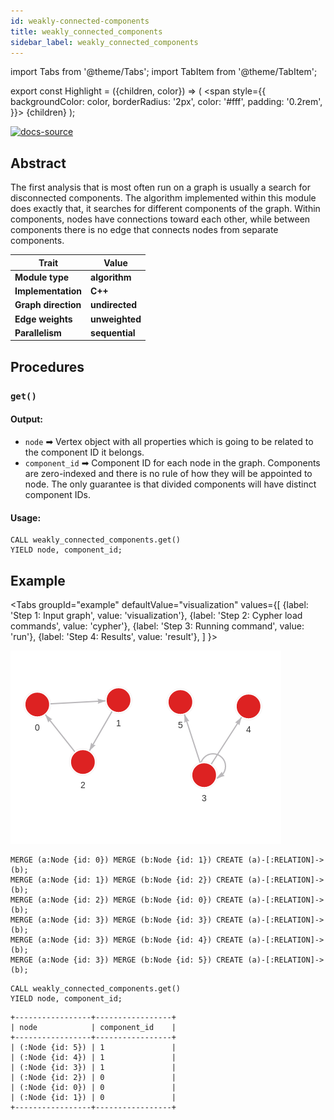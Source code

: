 ```yaml
---
id: weakly-connected-components
title: weakly_connected_components
sidebar_label: weakly_connected_components
---
```


import Tabs from '@theme/Tabs';
import TabItem from '@theme/TabItem';

export const Highlight = ({children, color}) => (
  <span
    style={{
      backgroundColor: color,
      borderRadius: '2px',
      color: '#fff',
      padding: '0.2rem',
    }}>
    {children}
  </span>
);

[![docs-source](https://img.shields.io/badge/source-weakly_connected_components-FB6E00?logo=github&style=for-the-badge)](https://github.com/memgraph/mage/blob/main/cpp/connectivity_module/connectivity_module.cpp)


## Abstract

The first analysis that is most often run on a graph is usually a search for disconnected components.
The algorithm implemented within this module does exactly that, it searches for different components of
the graph. Within components, nodes have connections toward each other, while between components there
is no edge that connects nodes from separate components.

| Trait               | Value                                                 |
| ------------------- | ----------------------------------------------------- |
| **Module type**     | <Highlight color="#FB6E00">**algorithm**</Highlight>  |
| **Implementation**  | <Highlight color="#FB6E00">**C++**</Highlight>        |
| **Graph direction** | <Highlight color="#FB6E00">**undirected**</Highlight> |
| **Edge weights**    | <Highlight color="#FB6E00">**unweighted**</Highlight> |
| **Parallelism**     | <Highlight color="#FB6E00">**sequential**</Highlight> |

## Procedures

### `get()`

#### Output:

* `node` ➡ Vertex object with all properties which is going to be related to the component ID it belongs.
* `component_id` ➡ Component ID for each node in the graph. Components are zero-indexed and there is no rule of how they will be appointed to node. The only guarantee is that divided components will have distinct component IDs.

#### Usage:
```cypher
CALL weakly_connected_components.get()
YIELD node, component_id;
```

## Example

<Tabs
  groupId="example"
  defaultValue="visualization"
  values={[
    {label: 'Step 1: Input graph', value: 'visualization'},
    {label: 'Step 2: Cypher load commands', value: 'cypher'},
    {label: 'Step 3: Running command', value: 'run'},
    {label: 'Step 4: Results', value: 'result'},
  ]
}>
  <TabItem value="visualization">

  <img src="/mage/data/query-modules/cpp/weakly-connected-components/weakly-connected-components-1.png"/>

  </TabItem>


  <TabItem value="cypher">

```cypher
MERGE (a:Node {id: 0}) MERGE (b:Node {id: 1}) CREATE (a)-[:RELATION]->(b);
MERGE (a:Node {id: 1}) MERGE (b:Node {id: 2}) CREATE (a)-[:RELATION]->(b);
MERGE (a:Node {id: 2}) MERGE (b:Node {id: 0}) CREATE (a)-[:RELATION]->(b);
MERGE (a:Node {id: 3}) MERGE (b:Node {id: 3}) CREATE (a)-[:RELATION]->(b);
MERGE (a:Node {id: 3}) MERGE (b:Node {id: 4}) CREATE (a)-[:RELATION]->(b);
MERGE (a:Node {id: 3}) MERGE (b:Node {id: 5}) CREATE (a)-[:RELATION]->(b);
```

  </TabItem>

  <TabItem value="run">

```cypher
CALL weakly_connected_components.get()
YIELD node, component_id;
```

  </TabItem>


  <TabItem value="result">

```plaintext
+-----------------+-----------------+
| node            | component_id    |
+-----------------+-----------------+
| (:Node {id: 5}) | 1               |
| (:Node {id: 4}) | 1               |
| (:Node {id: 3}) | 1               |
| (:Node {id: 2}) | 0               |
| (:Node {id: 0}) | 0               |
| (:Node {id: 1}) | 0               |
+-----------------+-----------------+
```

  </TabItem>

</Tabs>
